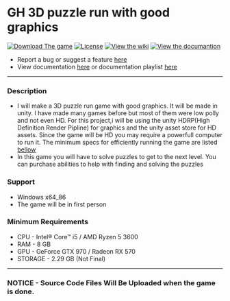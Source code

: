 # GH 3D puzzle run with good graphics
[![Download The game](https://badgen.net/badge/Download/Download/?color=blue&icon=windows&label)](https://github.com/rcaudillo/GH-3d-platformer/releases)
[![License](https://badgen.net/badge/license/MIT/cyan)](https://github.com/rcaudillo/GH-3d-platformer/blob/main/LICENSE)
[![View the wiki](https://badgen.net/badge/View%20The/WIKI/orange)](https://github.com/rcaudillo/GH-3d-platformer/wiki)
[![View the documantion](https://badgen.net/badge/View%20The/DOCUMENTATION/orange)](https://github.com/rcaudillo/GH-3d-platformer/projects/1)
* Report a bug or suggest a feature [here](https://github.com/rcaudillo/GH-3d-platformer/issues)
* View documentation [here](https://github.com/rcaudillo/GH-3d-puzzle/projects/1#column-11595577) or documentation playlist [here](https://www.youtube.com/playlist?list=PLYIa68xe8cMtPRi5PaqCigZcVCKDTgjV-)
***
### Description
* I will make a 3D puzzle run game with good graphics. It will be made in unity. I have made many games before but most of them were low polly and not even HD. For this project,i will be using the unity HDRP(High Definition Render Pipline) for graphics and the unity asset store for HD assets. Since the game will be HD you may require a powerfull computer to run it. The minimum specs for efficiently running the game are listed [bellow](https://github.com/rcaudillo/GH-3d-obstacle-run/blob/main/README.md#minimum-requirements)
* In this game you will have to solve puzzles to get to the next level. You can purchase abilities to help with finding and solving the puzzles
### Support
* Windows x64_86
* The game will be in first person
### Minimum Requirements
* CPU - Intel® Core™ i5 / AMD Ryzen 5 3600
* RAM - 8 GB
* GPU - GeForce GTX 970 / Radeon RX 570
* STORAGE - 2.29 GB (Not Final)
***
### NOTICE - Source Code Files Will Be Uploaded when the game is done.
